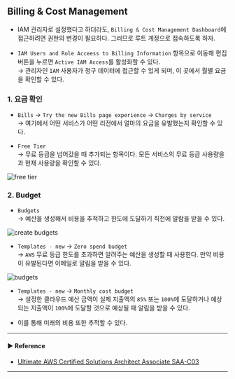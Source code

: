 ## Billing & Cost Management
- IAM 관리자로 설정했다고 하더라도, `Billing & Cost Management Dashboard`에 접근하려면 권한의 변경이 필요하다. 그러므로 루트 계정으로 접속하도록 하자.

- `IAM Users and Role Acceess to Billing Information` 항목으로 이동해 편집 버튼을 누르면 `Active IAM Access`를 활성화할 수 있다.  
→ 관리자인 `IAM` 사용자가 청구 데이터에 접근할 수 있게 되며, 이 곳에서 월별 요금을 확인할 수 있다. 

### 1. 요금 확인
- `Bills` → `Try the new Bills page experience` → `Charges by service`  
→ 여기에서 어떤 서비스가 어떤 리전에서 얼마의 요금을 유발했는지 확인할 수 있다.

- `Free Tier`   
→ 무료 등급을 넘어갔을 때 추가되는 항목이다. 모든 서비스의 무료 등급 사용량을과 현재 사용량을 확인할 수 있다.

![free tier](https://user-images.githubusercontent.com/97398071/229365447-739e7675-1eeb-400a-9372-74046e747741.png)

### 2. Budget
- `Budgets`  
→ 예산을 생성해서 비용을 추적하고 한도에 도달하기 직전에 알람을 받을 수 있다.

![create budgets](https://user-images.githubusercontent.com/97398071/229365446-f3e8e285-86c4-4c26-9f0d-20291a02da73.png)

- `Templates - new` → `Zero spend budget`  
→ `AWS` 무료 등급 한도를 초과하면 알려주는 예산을 생성할 때 사용한다. 만약 비용이 유발된다면 이메일로 알림을 받을 수 있다.

![budgets](https://user-images.githubusercontent.com/97398071/229365445-635c77d0-01db-44cc-ba5a-ca11271c22ea.png)

- `Templates - new` → `Monthly cost budget`  
→ 설정한 클라우드 예산 금액이 실제 지출액의 `85%` 또는 `100%`에 도달하거나 예상되는 지출액이 `100%`에 도달할 것으로 예상될 때 알림을 받을 수 있다.

- 이를 통해 미래의 비용 또한 추적할 수 있다.

---
#### ▶ Reference
- [Ultimate AWS Certified Solutions Architect Associate SAA-C03](https://www.udemy.com/course/aws-certified-solutions-architect-associate-saa-c03/)
---
